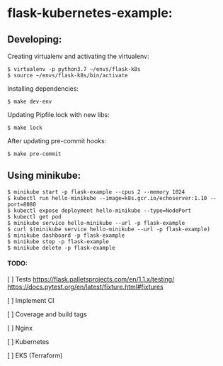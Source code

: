 # flask-kubernetes-example:

## Developing:

Creating virtualenv and activating the virtualenv:

```
$ virtualenv -p python3.7 ~/envs/flask-k8s
$ source ~/envs/flask-k8s/bin/activate
```

Installing dependencies:

```
$ make dev-env
```

Updating Pipfile.lock with new libs:

```
$ make lock
```

After updating pre-commit hooks:

```
$ make pre-commit
```

## Using minikube:

```
$ minikube start -p flask-example --cpus 2 --memory 1024
$ kubectl run hello-minikube --image=k8s.gcr.io/echoserver:1.10 --port=8080
$ kubectl expose deployment hello-minikube --type=NodePort
$ kubectl get pod
$ minikube service hello-minikube --url -p flask-example
$ curl $(minikube service hello-minikube --url -p flask-example)
$ minikube dashboard -p flask-example
$ minikube stop -p flask-example
$ minikube delete -p flask-example
```

#### TODO:
[ ] Tests
https://flask.palletsprojects.com/en/1.1.x/testing/
https://docs.pytest.org/en/latest/fixture.html#fixtures

[ ] Implement CI

[ ] Coverage and build tags

[ ] Nginx

[ ] Kubernetes

[ ] EKS (Terraform)
